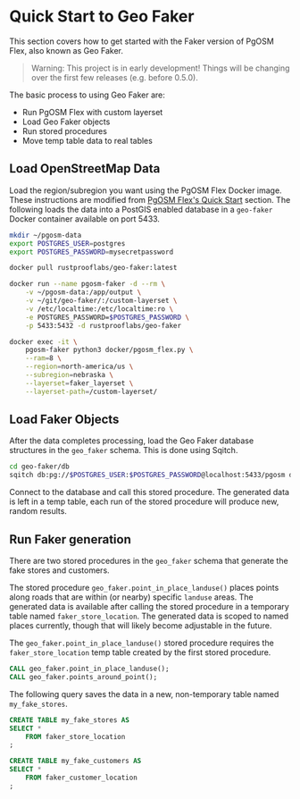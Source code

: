 # Quick Start to Geo Faker

This section covers how to get started with the Faker version of PgOSM Flex,
also known as Geo Faker.


> Warning: This project is in early development!  Things will be changing over the first few releases (e.g. before 0.5.0).

The basic process to using Geo Faker are:

* Run PgOSM Flex with custom layerset
* Load Geo Faker objects
* Run stored procedures
* Move temp table data to real tables


## Load OpenStreetMap Data

Load the region/subregion you want using the PgOSM Flex Docker image.
These instructions are modified from
[PgOSM Flex's Quick Start](https://pgosm-flex.com/quick-start.html)
section. The following loads the data into a PostGIS enabled database in a `geo-faker`
Docker container available on port 5433.


```bash
mkdir ~/pgosm-data
export POSTGRES_USER=postgres
export POSTGRES_PASSWORD=mysecretpassword

docker pull rustprooflabs/geo-faker:latest

docker run --name pgosm-faker -d --rm \
    -v ~/pgosm-data:/app/output \
    -v ~/git/geo-faker/:/custom-layerset \
    -v /etc/localtime:/etc/localtime:ro \
    -e POSTGRES_PASSWORD=$POSTGRES_PASSWORD \
    -p 5433:5432 -d rustprooflabs/geo-faker

docker exec -it \
    pgosm-faker python3 docker/pgosm_flex.py \
    --ram=8 \
    --region=north-america/us \
    --subregion=nebraska \
    --layerset=faker_layerset \
    --layerset-path=/custom-layerset/
```


## Load Faker Objects

After the data completes processing, load the Geo Faker database structures
in the `geo_faker` schema.
This is done using Sqitch.


```bash
cd geo-faker/db
sqitch db:pg://$POSTGRES_USER:$POSTGRES_PASSWORD@localhost:5433/pgosm deploy
```

Connect to the database and call this stored procedure.  The generated data
is left in a temp table, each run of the stored procedure will produce new,
random results.

## Run Faker generation

There are two stored procedures in the `geo_faker` schema that
generate the fake stores and customers.


The stored procedure `geo_faker.point_in_place_landuse()` places points
along roads that are within (or nearby) specific `landuse` areas.  The generated
data is available after calling the stored procedure in a temporary table
named `faker_store_location`.
The generated data is scoped to named places currently, though that will
likely become adjustable in the future.


The `geo_faker.point_in_place_landuse()` stored procedure requires
the `faker_store_location` temp table created by the first stored procedure.



```sql
CALL geo_faker.point_in_place_landuse();
CALL geo_faker.points_around_point();
```

The following query saves the data in a new, non-temporary table named
`my_fake_stores`.






```sql
CREATE TABLE my_fake_stores AS
SELECT *
    FROM faker_store_location
;

CREATE TABLE my_fake_customers AS
SELECT *
    FROM faker_customer_location
;
```



